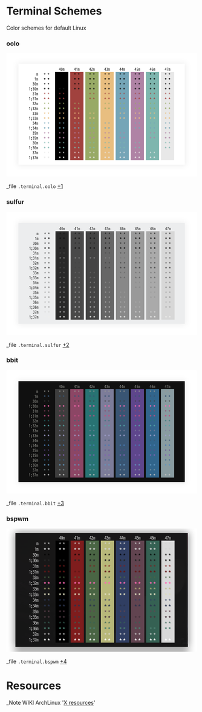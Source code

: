 Terminal Schemes
=========
Color schemes for default Linux

### oolo
![Screenshot](screenshots/terminal_oolo.png)

_file `.terminal.oolo` [+1](https://github.com/appath/Terminal/blob/master/schemes/.terminal.oolo)

### sulfur
![Screenshot](screenshots/terminal_sulfur.png)

_file `.terminal.sulfur` [+2](https://github.com/appath/Terminal/blob/master/schemes/.terminal.sulfur)

### bbit
![Screenshot](screenshots/terminal_bbit.png)

_file `.terminal.bbit` [+3](https://github.com/appath/Terminal/blob/master/schemes/.terminal.bbit)

### bspwm
![Screenshot](screenshots/terminal_bspwm.png)

_file `.terminal.bspwm` [+4](https://github.com/appath/Terminal/blob/master/schemes/.terminal.bspwm)

Resources
=========
_Note WIKI ArchLinux '[X resources](https://wiki.archlinux.org/index.php/X_resources)'
